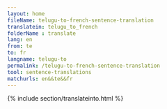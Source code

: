 ```yaml
---
layout: home
fileName: telugu-to-french-sentence-translation
translatein: telugu_to_french
folderName : translate
lang: en
from: te
to: fr
langname: telugu-to
permalink: /telugu-to-french-sentence-translation
tool: sentence-translations
matchurls: en&&te&&fr
---
```

{% include section/translateinto.html %}
